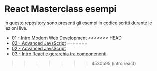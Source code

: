 # React Masterclass esempi   

in questo repository sono presenti gli esempi in codice scritti durante le lezioni live. 

* [01 - Intro Modern Web Development](https://github.com/React-Masterclass/examples/tree/main/01-Intro-web-moderno)
<<<<<<< HEAD
* [02 - Advanced JavsScript](https://github.com/React-Masterclass/examples/tree/main/02-advaced-javascript)
=======
* [02 - Advanced JavsScript](https://github.com/React-Masterclass/examples/tree/main/02-advanced-javascript)
* [03 - Intro React e gerarchia tra componenenti](https://github.com/React-Masterclass/examples/tree/main/03-Intro-React-JSX-gerarchia-tra-componenenti)

>>>>>>> 4530b95 (intro react)

